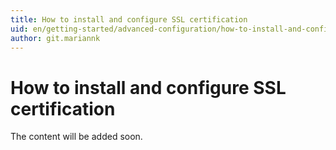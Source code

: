 ```yaml
---
title: How to install and configure SSL certification
uid: en/getting-started/advanced-configuration/how-to-install-and-configure-ssl-certification
author: git.mariannk
---
```


# How to install and configure SSL certification

The content will be added soon.